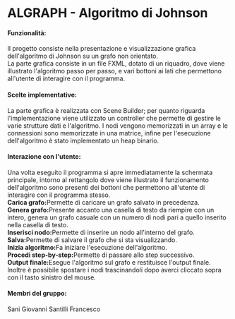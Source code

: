 <h1>ALGRAPH - Algoritmo di Johnson </h1>
<h4>Funzionalità:</h4>
Il progetto consiste nella presentazione e visualizzazione grafica dell'algoritmo di Johnson su un grafo non orientato. <br>
La parte grafica consiste in un file FXML, dotato di un riquadro, dove viene illustrato l'algoritmo passo per passo, e vari bottoni ai lati
che permettono all'utente di interagire con il programma. <br>

<h4>Scelte implementative:</h4>
La parte grafica è realizzata con Scene Builder; per quanto riguarda l'implementazione viene utilizzato un controller che permette di gestire le varie strutture dati e l'algoritmo.
I nodi vengono memorizzati in un array e le connessioni sono memorizzate in una matrice, infine per l'esecuzione dell'algoritmo è stato implementato un heap binario.

<h4>Interazione con l'utente: </h4>
Una volta eseguito il programma si apre immediatamente la schermata principale, intorno al rettangolo dove viene illustrato il funzionamento dell'algoritmo
sono presenti dei bottoni che permettono all'utente di interagire con il programma stesso. <br>
<b>Carica grafo:</b>Permette di caricare un grafo salvato in precedenza.<br>
<b>Genera grafo:</b>Presente accanto una casella di testo da riempire con un intero, genera un grafo casuale con un numero di nodi pari a quello inserito nella casella di testo.<br>
<b>Inserisci nodo:</b>Permette di inserire un nodo all'interno del grafo.<br>
<b>Salva:</b>Permette di salvare il grafo che si sta visualizzando.<br>
<b>Inizia algoritmo:</b>Fa iniziare l'esecuzione dell'algoritmo.<br>
<b>Procedi step-by-step:</b>Permette di passare allo step successivo.<br>
<b>Output finale:</b>Esegue l'algoritmo sul grafo e restituisce l'output finale.<br>
Inoltre è possibile spostare i nodi trascinandoli dopo averci cliccato sopra con il tasto sinistro del mouse. <br>

<h4>Membri del gruppo:</h4>Sani Giovanni Santilli Francesco
